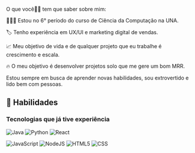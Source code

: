 <div align=left> 

 <p> 
O que você🫵🏻 tem que saber sobre mim: 

   👨🏻‍🎓 Estou no 6° período do curso de Ciência da Computação na UNA.

   🏷️ Tenho experiência em UX/UI e marketing digital de vendas.

   📈 Meu objetivo de vida e de qualquer projeto que eu trabalhe é crescimento e escala.

   🔥 O meu objetivo é desenvolver projetos solo que me gere um bom MRR.
  
  
  Estou sempre em busca de aprender novas habilidades, sou extrovertido e lido bem com pessoas.
 </p>

## 🌟 Habilidades

<h3> Tecnologias que já tive experiência </h3>

![Java](https://img.shields.io/badge/java-%23ED8B00.svg?style=for-the-badge&logo=openjdk&logoColor=white)
![Python](https://img.shields.io/badge/python-3670A0?style=for-the-badge&logo=python&logoColor=ffdd54)
![React](https://img.shields.io/badge/React-20232A?style=for-the-badge&logo=react&logoColor=61DAFB)

![JavaScript](https://img.shields.io/badge/JavaScript-F7DF1E?style=for-the-badge&logo=javascript&logoColor=black)
![NodeJS](https://img.shields.io/badge/node.js-6DA55F?style=for-the-badge&logo=node.js&logoColor=white)
![HTML5](https://img.shields.io/badge/HTML5-E34F26?style=for-the-badge&logo=html5&logoColor=white)
![CSS](https://img.shields.io/badge/CSS3-1572B6?style=for-the-badge&logo=css3&logoColor=white)
 
 <div align="left" >
  <a href="https://github.com/Gabber28">
